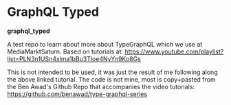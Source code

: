 # GraphQL Typed

**graphql_typed**

A test repo to learn about more about TypeGraphQL which we use at MediaMarktSaturn. Based on tutorials at: https://www.youtube.com/playlist?list=PLN3n1USn4xlma1bBu3Tloe4NyYn9Ko8Gs

This is not intended to be used, it was just the result of me following along the above linked tutorial. The code is not mine, most is copy+pasted from the Ben Awad's Github Repo that accompanies the video tutorials: https://github.com/benawad/type-graphql-series
